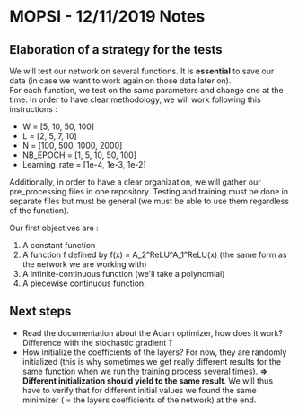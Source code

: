 # MOPSI - 12/11/2019 Notes

## Elaboration of a strategy for the tests
We will test our network on several functions. It is **essential** to save our data (in case we want to work again on those data later on).  
For each function, we test on the same parameters and change one at the time. In order to have clear methodology, we will work following this instructions :
* W = [5, 10, 50, 100]
* L = [2, 5, 7, 10]
* N = [100, 500, 1000, 2000]
* NB_EPOCH = [1, 5, 10, 50, 100]
* Learning_rate = [1e-4, 1e-3, 1e-2]

Additionally, in order to have a clear organization, we will gather our pre_processing files in one repository. Testing and training must be done in separate files but must be general (we must be able to use them regardless of the function).

Our first objectives are :
1. A constant function
2. A function f defined by f(x) = A_2°ReLU°A_1°ReLU(x) (the same form as the network we are working with)
3. A infinite-continuous function (we'll take a polynomial)
4. A piecewise continuous function.

## Next steps
* Read the documentation about the Adam optimizer, how does it work? Difference with the stochastic gradient ?
* How initialize the coefficients of the layers? For now, they are randomly initialized (this is why sometimes we get really different results for the same function when we run the training process several times). **=> Different initialization should yield to the same result**. We will thus have to verify that for different initial values we found the same minimizer ( = the layers coefficients of the network) at the end.